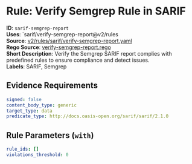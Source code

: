# Rule: Verify Semgrep Rule in SARIF

**ID**: `sarif-semgrep-report`  
**Uses**: `sarif/verify-semgrep-report@v2/rules  
**Source**: [v2/rules/sarif/verify-semgrep-report.yaml](https://github.com/scribe-public/sample-policies/v2/rules/sarif/verify-semgrep-report.yaml)  
**Rego Source**: [verify-semgrep-report.rego](https://github.com/scribe-public/sample-policies/v2/rules/sarif/verify-semgrep-report.rego)  
**Short Description**: Verify the Semgrep SARIF report complies with predefined rules to ensure compliance and detect issues.  
**Labels**: SARIF, Semgrep

## Evidence Requirements

```yaml
signed: false
content_body_type: generic
target_type: data
predicate_type: http://docs.oasis-open.org/sarif/sarif/2.1.0
```
## Rule Parameters (`with`)

```yaml
rule_ids: []
violations_threshold: 0
```
